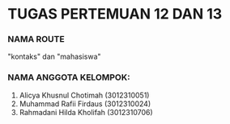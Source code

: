 # TUGAS PERTEMUAN 12 DAN 13

### NAMA ROUTE
 "kontaks" dan "mahasiswa"

### NAMA ANGGOTA KELOMPOK:
1. Alicya Khusnul Chotimah  (3012310051)
2. Muhammad Rafii Firdaus   (3012310024)
3. Rahmadani Hilda Kholifah (3012310706)
